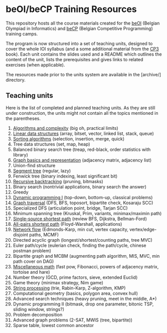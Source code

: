 # beOI/beCP Training Resources
This repository hosts all the course materials created for the [beOI](http://beoi.be-oi.be/) (Belgian Olympiad in Informatics) and [beCP](http://becp.be-oi.be/) (Belgian Competitive Programming) training camps.

The program is now structured into a set of teaching units, designed to cover the whole IOI syllabus (and a some additional material from the [CP3](http://cpbook.net/) book). Each unit contains the slides used and a README which outlines the content of the unit, lists the prerequisites and gives links to related exercises (when applicable).

The resources made prior to the units system are available in the [archive/] directory.

## Teaching units
Here is the list of completed and planned teaching units. As they are still under construction, the units might not contain all the topics mentioned in the parentheses.

1. [Algorithms and complexity](01-complexity) (big oh, practical limits)
2. [Linear data structures](02-linear-struct) (array, bitset, vector, linked list, stack, queue)
3. [Sorting algorithms](03-sorting) (selection, insertion, merge, quick)
4. Tree data structures (set, map, heap)
5. Balanced binary search tree (treap, red-black, order statistics with library)
6. [Graph basics and representation](06-graph-basics) (adjacency matrix, adjacency list)
7. Union-find structure
8. [Segment tree](08-segment-tree) (regular, lazy)
9. Fenwick tree (binary indexing, least significant bit)
10. [Recursive backtracking](10-recursive-backtracking) (pruning, bitmasks)
11. Binary search (nontrivial applications, binary search the answer)
12. Greedy
13. [Dynamic programming I](13-dynamic-programming-i) (top-down, bottom-up, classical problems)
14. [Graph traversal](14-traversal) (DFS, BFS, toposort, bipartite check, Kosaraju SCC)
15. Specialized DFS (articulation point, bridge, Tarjan SCC)
16. Minimum spanning tree (Kruskal, Prim, variants, minimax/maximin path)
17. [Single-source shortest path](17-single-source-shortest-path) (review BFS, Dijkstra, Bellman-Ford)
18. [All-pairs shortest path](18-all-pairs-shortest-path) (Floyd-Warshall, applications)
19. [Network flow](19-network-flow) (Edmonds-Karp, min cut, vertex capacity, vertex/edge-disjoint paths, MCMF)
20. Directed acyclic graph (longest/shortest/counting paths, tree MVC)
21. Euler path/cycle (eulerian check, finding the path/cycle, chinese postman problem)
22. Bipartite graph and MCBM (augmenting path algorithm, MIS, MVC, min path cover on DAG)
23. [Miscellaneous math](23-misc-math) (fast pow, Fibonacci, powers of adjacency matrix, tortoise and hare)
24. Number theory (GCD, prime factors, sieve, extended Euclid)
25. Game theory (minimax strategy, Nim game)
26. [String processing](26-string-processing) (trie, Rabin-Karp, Z-algorithm, KMP)
27. Computational geometry (basics, polygon area, convex hull)
28. Advanced search techniques (heavy pruning, meet in the middle, A*)
29. Dynamic programming II (bitmask, drop one parameter, bitonic TSP, sliding window, strings?)
30. Problem decomposition
31. Advanced graph problems (2-SAT, MWIS (tree, bipartite))
32. Sparse table, lowest common ancestor
